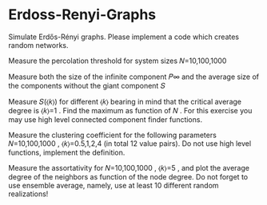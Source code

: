 # Erdoss-Renyi-Graphs

Simulate Erdős-Rényi graphs. Please implement a code which creates random networks.

Measure the percolation threshold for system sizes 𝑁=10,100,1000

Measure both the size of the infinite component 𝑃∞
 and the average size of the components without the giant component 𝑆

Measure 𝑆(⟨𝑘⟩)
 for different ⟨𝑘⟩
 bearing in mind that the critical average degree is ⟨𝑘⟩=1
. Find the maximum as function of 𝑁
. For this exercise you may use high level connected component finder functions.

Measure the clustering coefficient for the following parameters  𝑁=10,100,1000
, ⟨𝑘⟩=0.5,1,2,4
 (in total 12 value pairs). Do not use high level functions, implement the definition.

Measure the assortativity for 𝑁=10,100,1000
, ⟨𝑘⟩=5
, and plot the average degree of the neighbors as function of the node degree.
Do not forget to use ensemble average, namely, use at least 10 different random realizations!
